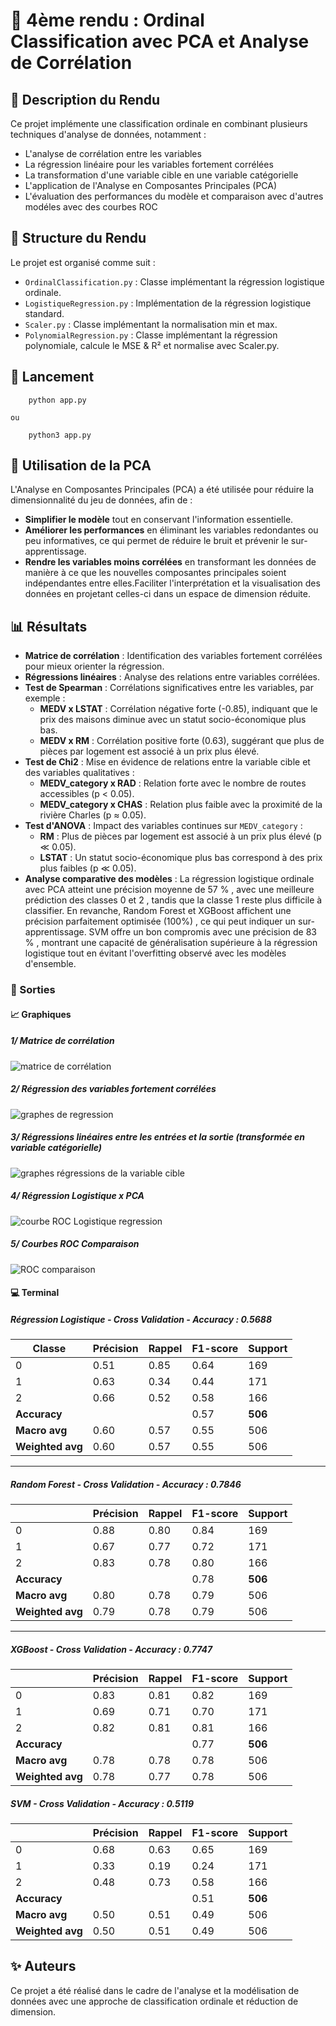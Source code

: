 # 📌 4ème rendu : Ordinal Classification avec PCA et Analyse de Corrélation

## 📝 Description du Rendu

Ce projet implémente une classification ordinale en combinant plusieurs techniques d'analyse de données, notamment :

* L'analyse de corrélation entre les variables
* La régression linéaire pour les variables fortement corrélées
* La transformation d'une variable cible en une variable catégorielle
* L'application de l'Analyse en Composantes Principales (PCA)
* L'évaluation des performances du modèle et comparaison avec d'autres modéles avec des courbes ROC

## 📂 Structure du Rendu

Le projet est organisé comme suit :

* `OrdinalClassification.py` : Classe implémentant la régression logistique ordinale.
* `LogistiqueRegression.py` : Implémentation de la régression logistique standard.
* `Scaler.py` : Classe implémentant la normalisation min et max.
* `PolynomialRegression.py` : Classe implémentant la régression polynomiale, calcule le MSE & R² et normalise avec Scaler.py.

## 🚀 Lancement

```
	python app.py
```

    ou

```
	python3 app.py

```

## 🧠 Utilisation de la PCA

L'Analyse en Composantes Principales (PCA) a été utilisée pour réduire la dimensionnalité du jeu de données, afin de :

* **Simplifier le modèle** tout en conservant l'information essentielle.
* **Améliorer les performances** en éliminant les variables redondantes ou peu informatives, ce qui permet de réduire le bruit et prévenir le sur-apprentissage.
* **Rendre les variables moins corrélées** en transformant les données de manière à ce que les nouvelles composantes principales soient indépendantes entre elles.Faciliter l'interprétation et la visualisation des données en projetant celles-ci dans un espace de dimension réduite.

## 📊 Résultats

* **Matrice de corrélation** : Identification des variables fortement corrélées pour mieux orienter la régression.
* **Régressions linéaires** : Analyse des relations entre variables corrélées.
* **Test de Spearman** : Corrélations significatives entre les variables, par exemple :
  * **MEDV x LSTAT** : Corrélation négative forte (-0.85), indiquant que le prix des maisons diminue avec un statut socio-économique plus bas.
  * **MEDV x RM** : Corrélation positive forte (0.63), suggérant que plus de pièces par logement est associé à un prix plus élevé.
* **Test de Chi2** : Mise en évidence de relations entre la variable cible et des variables qualitatives :
  * **MEDV_category x RAD** : Relation forte avec le nombre de routes accessibles (p < 0.05).
  * **MEDV_category x CHAS** : Relation plus faible avec la proximité de la rivière Charles (p ≈ 0.05).
* **Test d'ANOVA** : Impact des variables continues sur `MEDV_category` :
  * **RM** : Plus de pièces par logement est associé à un prix plus élevé (p ≪ 0.05).
  * **LSTAT** : Un statut socio-économique plus bas correspond à des prix plus faibles (p ≪ 0.05).
* **Analyse comparative des modèles** : La régression logistique ordinale avec PCA atteint une précision moyenne de  57 % , avec une meilleure prédiction des classes  0 et 2 , tandis que la classe 1 reste plus difficile à classifier. En revanche, Random Forest et XGBoost affichent une précision  parfaitement optimisée (100%) , ce qui peut indiquer un sur-apprentissage. SVM offre un bon compromis avec une précision de  83 % , montrant une capacité de généralisation supérieure à la régression logistique tout en évitant l'overfitting observé avec les modèles d'ensemble.

### **📸 Sorties**

#### 📈 Graphiques

##### 1/ Matrice de corrélation

![matrice de corrélation](img/matrice_correlation.png)

##### 2/ Régression des variables fortement corrélées

![graphes de regression](img/regression_graphe.png)

##### 3/ Régressions linéaires entre les entrées et la sortie (transformée en variable catégorielle)

![graphes régressions de la variable cible](img/regression_target_graphe.png)

##### 4/ Régression Logistique x PCA

![courbe ROC Logistique regression](img/courbe_ROC_Logistique_PCA.png)

##### 5/ Courbes ROC Comparaison

![ROC comparaison](img/ROC_graphe.png)

#### 💻 Terminal

##### **Régression Logistique** - Cross Validation - Accuracy : **0.5688**

| Classe                 | Précision | Rappel | F1-score | Support       |
| ---------------------- | ---------- | ------ | -------- | ------------- |
| 0                      | 0.51       | 0.85   | 0.64     | 169           |
| 1                      | 0.63       | 0.34   | 0.44     | 171           |
| 2                      | 0.66       | 0.52   | 0.58     | 166           |
| **Accuracy**     |            |        | 0.57     | **506** |
| **Macro avg**    | 0.60       | 0.57   | 0.55     | 506           |
| **Weighted avg** | 0.60       | 0.57   | 0.55     | 506           |

---

##### **Random Forest** - Cross Validation - Accuracy : **0.7846**

|                        | Précision | Rappel | F1-score | Support       |
| ---------------------- | ---------- | ------ | -------- | ------------- |
| 0                      | 0.88       | 0.80   | 0.84     | 169           |
| 1                      | 0.67       | 0.77   | 0.72     | 171           |
| 2                      | 0.83       | 0.78   | 0.80     | 166           |
| **Accuracy**     |            |        | 0.78     | **506** |
| **Macro avg**    | 0.80       | 0.78   | 0.79     | 506           |
| **Weighted avg** | 0.79       | 0.78   | 0.79     | 506           |

---

##### **XGBoost** - Cross Validation - Accuracy : **0.7747**

|                        | Précision | Rappel | F1-score | Support       |
| ---------------------- | ---------- | ------ | -------- | ------------- |
| 0                      | 0.83       | 0.81   | 0.82     | 169           |
| 1                      | 0.69       | 0.71   | 0.70     | 171           |
| 2                      | 0.82       | 0.81   | 0.81     | 166           |
| **Accuracy**     |            |        | 0.77     | **506** |
| **Macro avg**    | 0.78       | 0.78   | 0.78     | 506           |
| **Weighted avg** | 0.78       | 0.77   | 0.78     | 506           |

##### **SVM** - Cross Validation - Accuracy : **0.5119**

|                        | Précision | Rappel | F1-score | Support       |
| ---------------------- | ---------- | ------ | -------- | ------------- |
| 0                      | 0.68       | 0.63   | 0.65     | 169           |
| 1                      | 0.33       | 0.19   | 0.24     | 171           |
| 2                      | 0.48       | 0.73   | 0.58     | 166           |
| **Accuracy**     |            |        | 0.51     | **506** |
| **Macro avg**    | 0.50       | 0.51   | 0.49     | 506           |
| **Weighted avg** | 0.50       | 0.51   | 0.49     | 506           |


## ✨ Auteurs

Ce projet a été réalisé dans le cadre de l'analyse et la modélisation de données avec une approche de classification ordinale et réduction de dimension.
